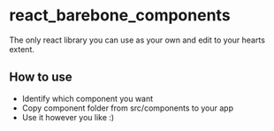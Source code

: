 # react_barebone_components

The only react library you can use as your own and edit to your hearts extent.

## How to use

- Identify which component you want
- Copy component folder from src/components to your app
- Use it however you like :)
